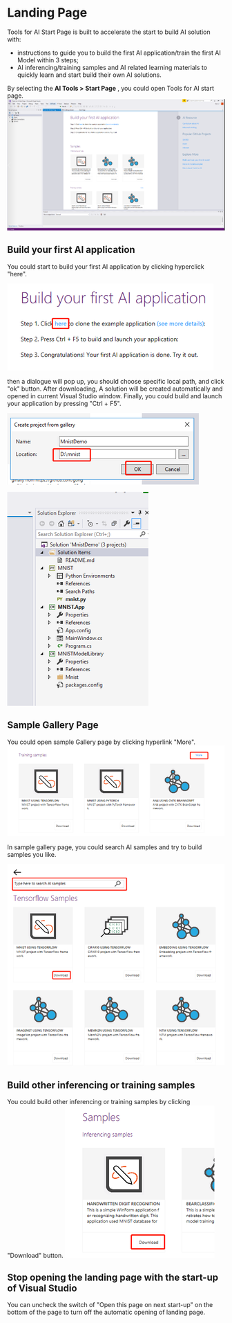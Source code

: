 # Landing Page

Tools for AI Start Page is built to accelerate the start to build AI solution with:
- instructions to guide you to build the first AI application/train the first AI Model within 3 steps; 
- AI inferencing/training samples and AI related learning materials to quickly learn and start build their own AI solutions. 

By selecting the **AI Tools > Start Page** , you could open Tools for AI start page.
![StartPage1](media/vs-landing-page/start-page.png)


## Build your first AI application

You could start to build your first AI application by clicking hyperclick "here".

   ![Build1](./media/vs-landing-page/build1.png)

   then a dialogue will pop up, you should choose specific local path, and click "ok" button. After downloading, A solution will be created automatically and opened in current Visual Studio window. Finally, you could build and launch your application by pressing "Ctrl + F5".

   ![Build2](./media/vs-landing-page/build2.png)

   ![Solution](./media/vs-landing-page/solution.png)
   
## Sample Gallery Page 
You could open sample Gallery page by clicking hyperlink "More".
![More](./media/vs-landing-page/more.png)

In sample gallery page, you could search AI samples and try to build samples you like.

![SampleGallery](./media/vs-landing-page/sampleGallery.png)


## Build other inferencing or training samples
  You could build other inferencing or training samples by clicking "Download" button.
 ![OtherBuild](./media/vs-landing-page/otherBuild.png)

 ## Stop opening the landing page with the start-up of Visual Studio

 You can uncheck the switch of "Open this page on next start-up" on the bottom of the page to turn off the automatic opening of landing page.